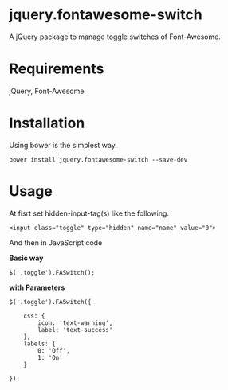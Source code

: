 jquery.fontawesome-switch
=========================

A jQuery package to manage toggle switches of Font-Awesome.

Requirements
====

jQuery, Font-Awesome

Installation
=====
Using bower is the simplest way.

    bower install jquery.fontawesome-switch --save-dev

Usage
====

At fisrt set hidden-input-tag(s) like the following.

    <input class="toggle" type="hidden" name="name" value="0">

And then in JavaScript code

**Basic way**

    $('.toggle').FASwitch();

**with Parameters**

	$('.toggle').FASwitch({

		css: {
			icon: 'text-warning', 
			label: 'text-success'
		}, 
		labels: {
			0: 'Off', 
			1: 'On'
		}

	});